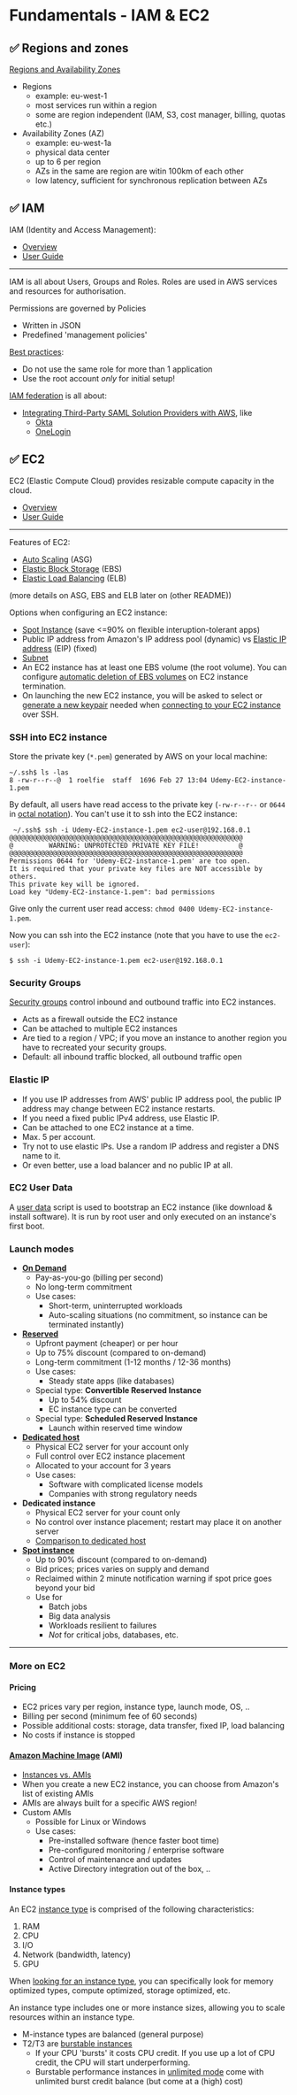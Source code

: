 # Fundamentals - IAM & EC2

## :white_check_mark: Regions and zones

[Regions and Availability Zones](https://aws.amazon.com/about-aws/global-infrastructure/regions_az/)

* Regions
  - example: eu-west-1
  - most services run within a region
  - some are region independent (IAM, S3, cost manager, billing, quotas etc.)
* Availability Zones (AZ)
  - example: eu-west-1a
  - physical data center
  - up to 6 per region
  - AZs in the same are region are witin 100km of each other
  - low latency, sufficient for synchronous replication between AZs

## :white_check_mark: IAM

IAM (Identity and Access Management):
* [Overview](https://aws.amazon.com/iam/)
* [User Guide](https://docs.aws.amazon.com/iam/)
---

IAM is all about Users, Groups and Roles. Roles are used in AWS services and resources for authorisation.

Permissions are governed by Policies
* Written in JSON
* Predefined 'management policies'

[Best practices](https://docs.aws.amazon.com/IAM/latest/UserGuide/best-practices.html):
* Do not use the same role for more than 1 application
* Use the root account _only_ for initial setup!

[IAM federation](https://docs.aws.amazon.com/IAM/latest/UserGuide/id_roles_providers.html) is all about:
* [Integrating Third-Party SAML Solution Providers with AWS](https://docs.aws.amazon.com/IAM/latest/UserGuide/id_roles_providers_saml_3rd-party.html), like
  * [Okta](https://help.okta.com/en/prod/Content/Topics/DeploymentGuides/AWS/aws-deployment.htm)
  * [OneLogin](https://www.onelogin.com/partners/technology-partners/aws)

## :white_check_mark: EC2

EC2 (Elastic Compute Cloud) provides resizable compute capacity in the cloud.
* [Overview](https://aws.amazon.com/ec2/)
* [User Guide](https://docs.aws.amazon.com/ec2/)
---

Features of EC2:
* [Auto Scaling](https://docs.aws.amazon.com/autoscaling/ec2/userguide/) (ASG)
* [Elastic Block Storage](https://aws.amazon.com/ebs) (EBS)
* [Elastic Load Balancing](https://aws.amazon.com/elasticloadbalancing/) (ELB)

(more details on ASG, EBS and ELB later on (other README))

Options when configuring an EC2 instance:
* [Spot Instance](https://aws.amazon.com/ec2/spot/) (save <=90% on flexible interuption-tolerant apps)
* Public IP address from Amazon's IP address pool (dynamic) vs [Elastic IP address](https://docs.aws.amazon.com/AWSEC2/latest/UserGuide/elastic-ip-addresses-eip.html) (EIP) (fixed)
* [Subnet](https://docs.aws.amazon.com/vpc/latest/userguide/VPC_Subnets.html)
* An EC2 instance has at least one EBS volume (the root volume). You can configure  [automatic deletion of EBS volumes](https://aws.amazon.com/premiumsupport/knowledge-center/deleteontermination-ebs/) on EC2 instance termination.
* On launching the new EC2 instance, you will be asked to select or [generate a new keypair](https://docs.aws.amazon.com/AWSEC2/latest/UserGuide/ec2-key-pairs.html) needed when [connecting to your EC2 instance](https://docs.aws.amazon.com/AWSEC2/latest/UserGuide/AccessingInstances.html) over SSH.

### SSH into EC2 instance

Store the private key (`*.pem`) generated by AWS on your local machine:

```shell
~/.ssh$ ls -las
8 -rw-r--r--@  1 roelfie  staff  1696 Feb 27 13:04 Udemy-EC2-instance-1.pem
```

By default, all users have read access to the private key (`-rw-r--r--` or `0644` in [octal notation](https://en.wikipedia.org/wiki/File_system_permissions#Numeric_notation)). You can't use it to ssh into the EC2 instance:

```
 ~/.ssh$ ssh -i Udemy-EC2-instance-1.pem ec2-user@192.168.0.1
@@@@@@@@@@@@@@@@@@@@@@@@@@@@@@@@@@@@@@@@@@@@@@@@@@@@@@@@@@@
@         WARNING: UNPROTECTED PRIVATE KEY FILE!          @
@@@@@@@@@@@@@@@@@@@@@@@@@@@@@@@@@@@@@@@@@@@@@@@@@@@@@@@@@@@
Permissions 0644 for 'Udemy-EC2-instance-1.pem' are too open.
It is required that your private key files are NOT accessible by others.
This private key will be ignored.
Load key "Udemy-EC2-instance-1.pem": bad permissions
```

Give only the current user read access: `chmod 0400 Udemy-EC2-instance-1.pem`.

Now you can ssh into the EC2 instance (note that you have to use the `ec2-user`):
```
$ ssh -i Udemy-EC2-instance-1.pem ec2-user@192.168.0.1
```

### Security Groups

[Security groups](https://docs.aws.amazon.com/AWSEC2/latest/UserGuide/ec2-security-groups.html) control inbound and outbound traffic into EC2 instances.
* Acts as a firewall outside the EC2 instance
* Can be attached to multiple EC2 instances
* Are tied to a region / VPC; if you move an instance to another region you have to recreated your security groups.
* Default: all inbound traffic blocked, all outbound traffic open

### Elastic IP 

* If you use IP addresses from AWS' public IP address pool, the public IP address may change between EC2 instance restarts.
* If you need a fixed public IPv4 address, use Elastic IP.
* Can be attached to one EC2 instance at a time.
* Max. 5 per account.
* Try not to use elastic IPs. Use a random IP address and register a DNS name to it.
* Or even better, use a load balancer and no public IP at all.

### EC2 User Data

A [user data](https://docs.aws.amazon.com/AWSEC2/latest/UserGuide/user-data.html) script is used to bootstrap an EC2 instance (like download & install software). It is run by root user and only executed on an instance's first boot.

### Launch modes

* [**On Demand**](https://aws.amazon.com/ec2/pricing/on-demand/)
  * Pay-as-you-go (billing per second)
  * No long-term commitment
  * Use cases:
    * Short-term, uninterrupted workloads
    * Auto-scaling situations (no commitment, so instance can be terminated instantly)
* [**Reserved**](https://aws.amazon.com/ec2/pricing/reserved-instances/buyer/)
  * Upfront payment (cheaper) or per hour
  * Up to 75% discount (compared to on-demand)
  * Long-term commitment (1-12 months / 12-36 months)
  * Use cases:
    * Steady state apps (like databases)
  * Special type: **Convertible Reserved Instance**
    * Up to 54% discount
    * EC instance type can be converted
  * Special type: **Scheduled Reserved Instance**
    * Launch within reserved time window
* [**Dedicated host**](https://aws.amazon.com/ec2/dedicated-hosts/getting-started/)
  * Physical EC2 server for your account only
  * Full control over EC2 instance placement
  * Allocated to your account for 3 years
  * Use cases:
    * Software with complicated license models
    * Companies with strong regulatory needs
* **Dedicated instance**
  * Physical EC2 server for your count only
  * No control over instance placement; restart may place it on another server
  * [Comparison to dedicated host](https://aws.amazon.com/ec2/dedicated-hosts/)
* [**Spot instance**](https://aws.amazon.com/aws-cost-management/aws-cost-optimization/spot-instances/)
  * Up to 90% discount (compared to on-demand)
  * Bid prices; prices varies on supply and demand
  * Reclaimed within 2 minute notification warning if spot price goes beyond your bid
  * Use for
    * Batch jobs
    * Big data analysis
    * Workloads resilient to failures
    * _Not_ for critical jobs, databases, etc.

---

### More on EC2

#### Pricing
* EC2 prices vary per region, instance type, launch mode, OS, ..
* Billing per second (minimum fee of 60 seconds)
* Possible additional costs: storage, data transfer, fixed IP, load balancing
* No costs if instance is stopped

#### [Amazon Machine Image](https://docs.aws.amazon.com/AWSEC2/latest/UserGuide/AMIs.html) (AMI)
* [Instances vs. AMIs](https://docs.aws.amazon.com/AWSEC2/latest/UserGuide/ec2-instances-and-amis.html)
* When you create a new EC2 instance, you can choose from Amazon's list of existing AMIs
* AMIs are always built for a specific AWS region!
* Custom AMIs
  * Possible for Linux or Windows
  * Use cases:
    * Pre-installed software (hence faster boot time)
    * Pre-configured monitoring / enterprise software
    * Control of maintenance and updates
    * Active Directory integration out of the box, ..

#### Instance types

An EC2 [instance type](https://aws.amazon.com/ec2/instance-types/) is comprised of the following characteristics:
1. RAM
2. CPU
3. I/O
4. Network (bandwidth, latency)
5. GPU

When [looking for an instance type](https://ec2instances.info/), you can specifically look for memory optimized types, compute optimized, storage optimized, etc.

An instance type includes one or more instance sizes, allowing you to scale resources within an instance type.

* M-instance types are balanced (general purpose)
* T2/T3 are [burstable instances](https://docs.aws.amazon.com/AWSEC2/latest/UserGuide/burstable-performance-instances.html)
  * If your CPU 'bursts' it costs CPU credit. If you use up a lot of CPU credit, the CPU will start underperforming.
  * Burstable performance instances in [unlimited mode](https://docs.aws.amazon.com/AWSEC2/latest/UserGuide/burstable-performance-instances-unlimited-mode.html) come with unlimited burst credit balance (but come at a (high) cost)
